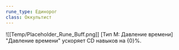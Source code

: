 ```yaml
---
rune_type: Единорог
class: Оккультист
---
```

![[Temp/Placeholder_Rune_Buff.png]]
[Тип М: Давление времени] "Давление времени" ускоряет CD навыков на {0}%.
